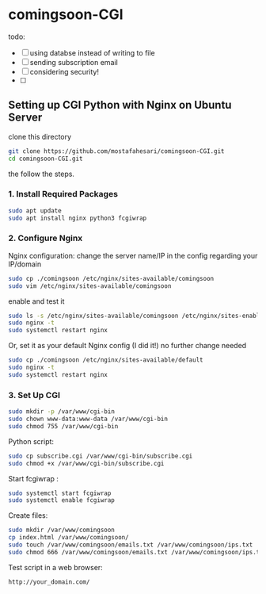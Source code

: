 # comingsoon-CGI
todo:

- [ ] using databse instead of writing to file
- [ ] sending subscription email 
- [ ] considering security!
- [ ] 

## Setting up CGI Python with Nginx on Ubuntu Server

clone this directory
```bash
git clone https://github.com/mostafahesari/comingsoon-CGI.git
cd comingsoon-CGI.git
```
the follow the steps.
### 1. Install Required Packages
```bash
sudo apt update
sudo apt install nginx python3 fcgiwrap
```

### 2. Configure Nginx

Nginx configuration:
change the server name/IP in the config regarding your IP/domain
```bash
sudo cp ./comingsoon /etc/nginx/sites-available/comingsoon
sudo vim /etc/nginx/sites-available/comingsoon
```
enable and test it
```bash
sudo ls -s /etc/nginx/sites-available/comingsoon /etc/nginx/sites-enabled/
sudo nginx -t
sudo systemctl restart nginx
```

Or,
set it as your default Nginx config (I did it!) no further change needed

```bash
sudo cp ./comingsoon /etc/nginx/sites-available/default
sudo nginx -t
sudo systemctl restart nginx
   ```


### 3. Set Up CGI 

```bash
sudo mkdir -p /var/www/cgi-bin
sudo chown www-data:www-data /var/www/cgi-bin
sudo chmod 755 /var/www/cgi-bin
```

Python script:
```bash
sudo cp subscribe.cgi /var/www/cgi-bin/subscribe.cgi
sudo chmod +x /var/www/cgi-bin/subscribe.cgi
```


Start fcgiwrap :
```bash
sudo systemctl start fcgiwrap
sudo systemctl enable fcgiwrap
```

Create files:
```bash
sudo mkdir /var/www/comingsoon
cp index.html /var/www/comingsoon/
sudo touch /var/www/comingsoon/emails.txt /var/www/comingsoon/ips.txt
sudo chmod 666 /var/www/comingsoon/emails.txt /var/www/comingsoon/ips.txt
```


Test script in a web browser:
```
http://your_domain.com/
```

